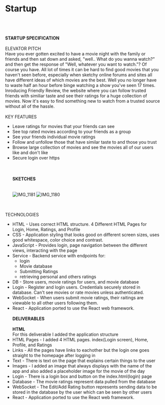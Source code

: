 # Startup
\
\
\
**STARTUP SPECIFICATION**
\
\
ELEVATOR PITCH
\
Have you ever gotten excited to have a movie night with the family or friends and then sat down and asked, "well.. What do you wanna watch?" and then get the response of "Well, whatever you want to watch."? Of course you have. All lot of times it can be hard to find good movies that you haven't seen before, especially when sketchy online forums and sites all have different ideas of which movies are the best. Well you no longer have to waste half an hour before binge watching a show you've seen 17 times. Inroducing Friendly Review, the website where you can follow trusted friends with similiar taste and see their ratings for a huge collection of movies. Now it's easy to find something new to watch from a trusted source without all of the hassle. \
\
KEY FEATURES 

- Leave ratings for movies that your friends can see 
- See top rated movies according to your friends as a group 
- See your friends individual movie ratings 
- Follow and unfollow those that have similar taste to and those you trust 
- Browse large collection of movies and see the movies all of our users like and don't like 
- Secure login over https
\
\
\
\
**SKETCHES**
\
\
\
![IMG_1181](https://github.com/JBrockbank/Startup/assets/132620463/a28035ec-8a19-4b11-9c30-c4f78a2a6e72)
![IMG_1180](https://github.com/JBrockbank/Startup/assets/132620463/17c12ea6-7159-42ad-9c2a-189a6d57c020)

\
\
TECHNOLOGIES 
- HTML - Uses correct HTML structure. 4 Different HTML Pages for Login, Home, Ratings, and Profile
- CSS - Application styling that looks good on different screen sizes, uses good whitespace, color choice and contrast.
- JavaScript - Provides login, page navigation between the different views, interacting with the page
- Service - Backend service with endpoints for:
  - login
  - Movie database
  - Submitting Ratings
  - retrieving personal and others ratings
- DB - Store users, movie ratings for users, and movie database
- Login - Register and login users. Credentials securely stored in database. Can't see movies or rate movies unless authenticated.
- WebSocket - When users submit movie ratings, their raitings are viewable to all other users following them.
- React - Application ported to use the React web framework.
\
\
**DELIVERABLES**
\
\
**HTML**
\
For this deliverable I added the application structure
- HTML Pages - I added 4 HTML pages. index(Login screen), Home, Profile, and Ratings
- Links - All the pages have links to eachother but the login one goes straight to the homepage after logging in
- Text - There is text on the page that explains certain things to the user
- Images - I added an image that always displays with the name of the app and also added a placeholder image for the movie of the day
- Login - There is a login box and button on the index.html(login) page
- Database - The movie ratings represent data pulled from the database
- WebSocket - The Edit/Add Rating button represents sending data to be stored in the database by the user which can be seen by other users 
- React - Application ported to use the React web framework.

